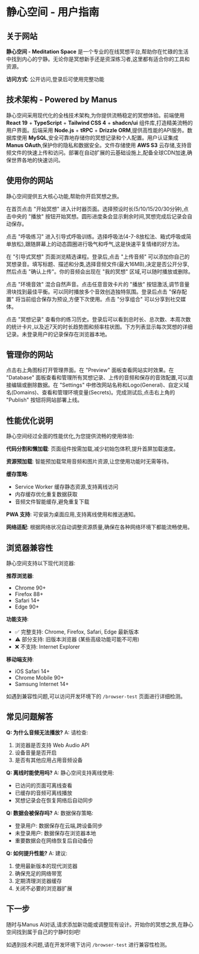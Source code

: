 # 静心空间 - 用户指南

## 关于网站

**静心空间 - Meditation Space** 是一个专业的在线冥想平台,帮助你在忙碌的生活中找到内心的宁静。无论你是冥想新手还是资深练习者,这里都有适合你的工具和资源。

**访问方式**: 公开访问,登录后可使用完整功能

## 技术架构 - Powered by Manus

静心空间采用现代化的全栈技术架构,为你提供流畅稳定的冥想体验。前端使用 **React 19** + **TypeScript** + **Tailwind CSS 4** + **shadcn/ui** 组件库,打造精美流畅的用户界面。后端采用 **Node.js** + **tRPC** + **Drizzle ORM**,提供高性能的API服务。数据库使用 **MySQL**,安全可靠地存储你的冥想记录和个人配置。用户认证集成 **Manus OAuth**,保护你的隐私和数据安全。文件存储使用 **AWS S3** 云存储,支持音频文件的快速上传和访问。部署在自动扩展的云基础设施上,配备全球CDN加速,确保世界各地的快速访问。

## 使用你的网站

静心空间提供五大核心功能,帮助你开启冥想之旅。

在首页点击 "开始冥想" 进入计时器页面。选择预设时长(5/10/15/20/30分钟),点击中央的 "播放" 按钮开始冥想。圆形进度条会显示剩余时间,冥想完成后记录会自动保存。

点击 "呼吸练习" 进入引导式呼吸训练。选择呼吸法(4-7-8放松法、箱式呼吸或简单放松),跟随屏幕上的动态圆圈进行吸气和呼气,这是快速平复情绪的好方法。

在 "引导式冥想" 页面浏览精选课程。登录后,点击 "上传音频" 可以添加你自己的冥想录音。填写标题、描述和分类,选择音频文件(最大16MB),决定是否公开分享,然后点击 "确认上传"。你的音频会出现在 "我的冥想" 区域,可以随时播放或删除。

点击 "环境音效" 混合自然声音。点击任意音效卡片的 "播放" 按钮激活,调节音量滑块找到最佳平衡。可以同时播放多个音效创造独特氛围。登录后点击 "保存配置" 将当前组合保存为预设,方便下次使用。点击 "分享组合" 可以分享到社交媒体。

点击 "冥想记录" 查看你的练习历史。登录后可以看到总时长、总次数、本周次数的统计卡片,以及近7天的时长趋势图和频率柱状图。下方列表显示每次冥想的详细记录。未登录用户的记录保存在浏览器本地。

## 管理你的网站

点击右上角图标打开管理界面。在 "Preview" 面板查看网站实时效果。在 "Database" 面板查看和管理所有冥想记录、上传的音频和保存的音效配置,可以直接编辑或删除数据。在 "Settings" 中修改网站名称和Logo(General)、自定义域名(Domains)、查看和管理环境变量(Secrets)。完成测试后,点击右上角的 "Publish" 按钮将网站部署上线。

## 性能优化说明

静心空间经过全面的性能优化,为您提供流畅的使用体验:

**代码分割和懒加载**: 页面组件按需加载,减少初始包体积,提升首屏加载速度。

**资源预加载**: 智能预加载常用音频和图片资源,让您使用功能时无需等待。

**缓存策略**:
- Service Worker 缓存静态资源,支持离线访问
- 内存缓存优化重复数据获取
- 音频文件智能缓存,避免重复下载

**PWA 支持**: 可安装为桌面应用,支持离线使用和推送通知。

**网络适配**: 根据网络状况自动调整资源质量,确保在各种网络环境下都能流畅使用。

## 浏览器兼容性

静心空间支持以下现代浏览器:

**推荐浏览器**:
- Chrome 90+
- Firefox 88+
- Safari 14+
- Edge 90+

**功能支持**:
- ✅ 完整支持: Chrome, Firefox, Safari, Edge 最新版本
- ⚠️ 部分支持: 旧版本浏览器 (某些高级功能可能不可用)
- ❌ 不支持: Internet Explorer

**移动端支持**:
- iOS Safari 14+
- Chrome Mobile 90+
- Samsung Internet 14+

如遇到兼容性问题,可以访问开发环境下的 `/browser-test` 页面进行详细检测。

## 常见问题解答

**Q: 为什么音频无法播放?**
A: 请检查:
1. 浏览器是否支持 Web Audio API
2. 设备音量是否开启
3. 是否有其他应用占用音频设备

**Q: 离线时能使用吗?**
A: 静心空间支持离线使用:
- 已访问的页面可离线查看
- 已缓存的音频可离线播放
- 冥想记录会在恢复网络后自动同步

**Q: 数据会被保存吗?**
A: 数据保存策略:
- 登录用户: 数据保存在云端,跨设备同步
- 未登录用户: 数据保存在浏览器本地
- 重要数据会在网络恢复后自动备份

**Q: 如何提升性能?**
A: 建议:
1. 使用最新版本的现代浏览器
2. 确保充足的网络带宽
3. 定期清理浏览器缓存
4. 关闭不必要的浏览器扩展

## 下一步

随时与Manus AI对话,请求添加新功能或调整现有设计。开始你的冥想之旅,在静心空间找到属于自己的宁静时刻吧!

如遇到技术问题,请在开发环境下访问 `/browser-test` 进行兼容性检测。

